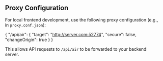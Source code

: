 ## Proxy Configuration

For local frontend development, use the following proxy configuration (e.g., in `proxy.conf.json`):

{
  "/api/air": {
    "target": "http://server.com:52774",
    "secure": false,
    "changeOrigin": true
  }
}

This allows API requests to `/api/air` to be forwarded to your backend server.